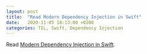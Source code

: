 ```yaml
---
layout: post
title:  "Read Modern Dependency Injection in Swift"
date:   2020-11-05 18:13:00 +0200
categories: TIL, Swift, Dependency Injection
---
```

Read [Modern Dependency Injection in Swift](https://medium.com/better-programming/modern-dependency-injection-in-swift-952286b308be).
